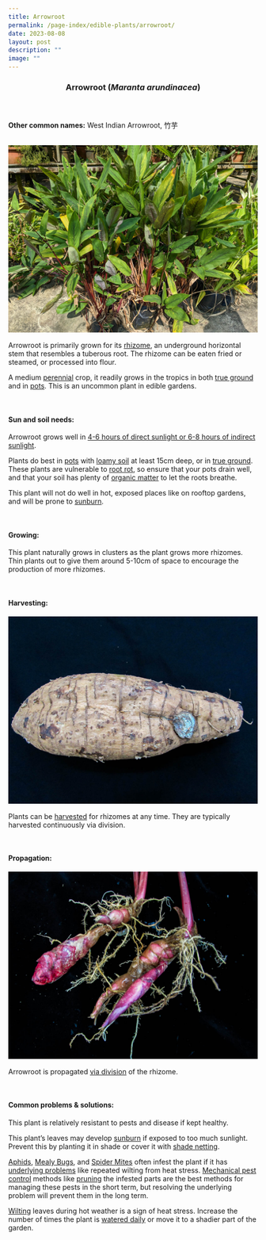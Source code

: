 ```yaml
---
title: Arrowroot
permalink: /page-index/edible-plants/arrowroot/
date: 2023-08-08
layout: post
description: ""
image: ""
---
```

<header>
	<h3>Arrowroot (<em>Maranta arundinacea</em>)</h3>
</header>
	
<section>
	<p><strong>Other common names:</strong> West Indian Arrowroot, 竹芋</p>
	<br>
</section>

<section>
	<img title="Arrowroot plants growing in polybags. Photo by Jacqueline Chua." src="/images/Plants/arrowroot_jacquelinechua.jpg">
	<p>Arrowroot is primarily grown for its <a href="/learn-more-about-gardening/glossary/#r">rhizome</a>, an underground horizontal stem that resembles a tuberous root. The rhizome can be eaten fried or steamed, or processed into flour.</p>
	<p>A medium <a href="/learn-more-about-gardening/glossary/#p">perennial</a> crop, it readily grows in the tropics in both <a href="/page-index/horticulture-techniques/true-ground/">true ground</a> and in <a href="/page-index/horticulture-techniques/planting-in-containers/">pots</a>. This is an uncommon plant in edible gardens.</p>       
	<br>
</section>

<section>
	<h4>Sun and soil needs:</h4>
	<p>Arrowroot grows well in <a href="/page-index/horticulture-techniques/gauging-light/">4-6 hours of direct sunlight or 6-8 hours of indirect sunlight</a>. </p>
	<p>Plants do best in <a href="/page-index/horticulture-techniques/planting-in-containers/">pots</a> with <a href="/page-index/horticulture-techniques/soil/">loamy soil</a> at least 15cm deep, or in <a href="/page-index/horticulture-techniques/true-ground/">true ground</a>. These plants are vulnerable to <a href="/page-index/plant-problems/root-rot/">root rot</a>, so ensure that your pots drain well, and that your soil has plenty of <a href="/page-index/horticulture-techniques/soil-amendments/">organic matter</a> to let the roots breathe.</p>
<p>This plant will not do well in hot, exposed places like on rooftop gardens, and will be prone to <a href="/page-index/plant-problems/sunburn/">sunburn</a>.</p>
	<br>
</section>

<section>
  <h4>Growing:</h4>
	<p>This plant naturally grows in clusters as the plant grows more rhizomes. Thin plants out to give them around 5-10cm of space to encourage the production of more rhizomes. </p>
	<br>
</section>

<section>
	<h4>Harvesting:</h4>
		<img title="A mature arrowroot rhizome that has been harvested. Photo by Victoria Lim." src="/images/Plants/arrowroot%20(2)_victorialim.jpg">
	<p>Plants can be <a href="/page-index/horticulture-techniques/harvesting-hygiene/">harvested</a> for rhizomes at any time. They are typically harvested continuously via division.</p>
	<br>
</section>

<section>
	<h4>Propagation:</h4>
			<img title="Young Arrowroot rhizomes. Photo by Victoria Lim." src="/images/Plants/arrowroot%20(1)_victorialim.jpg">
	<p>Arrowroot is propagated <a href="/page-index/horticulture-techniques/propagating-by-division/">via division</a> of the rhizome.</p>
	<br>
</section>

<section>
	<h4>Common problems &amp; solutions:</h4>
	<p>This plant is relatively resistant to pests and disease if kept healthy.</p>
	<p>This plant’s leaves may develop <a href="/page-index/plant-problems/sunburn/">sunburn</a> if exposed to too much sunlight. Prevent this by planting it in shade or cover it with <a href="/page-index/hardscapes/netting/">shade netting</a>.</p>
<p><a href="/page-index/pests/aphids/">Aphids</a>, <a href="/page-index/pests/mealy-bugs/">Mealy Bugs</a>, and <a href="/page-index/pests/spider-mites/">Spider Mites</a> often infest the plant if it has <a href="/page-index/learn-more-about-gardening/plant-problems/">underlying problems</a> like repeated wilting from heat stress. <a href="/page-index/horticulture-techniques/pest-control/">Mechanical pest control</a> methods like <a href="/page-index/horticulture-techniques/pruning/">pruning</a> the infested parts are the best methods for managing these pests in the short term, but resolving the underlying problem will prevent them in the long term.</p>
		<p><a href="/page-index/plant-problems/wilting/">Wilting</a> leaves during hot weather is a sign of heat stress. Increase the number of times the plant is <a href="/page-index/horticulture-techniques/watering/">watered daily</a> or move it to a shadier part of the garden.</p>
	<br>
</section>